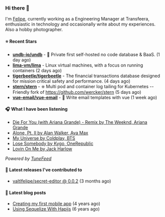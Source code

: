 ### Hi there 👋

I'm [Felipe](https://felipevm.com), currently working as a Engineering Manager at Transfeera, enthusiastic in technology and occasionally write about my experiences. Also a hobby photographer.

#### ⭐ Recent Stars
- **[undb-io/undb](https://github.com/undb-io/undb)** - 🚀 Private first self-hosted no code database &amp; BaaS. (1 day ago)
- **[lima-vm/lima](https://github.com/lima-vm/lima)** - Linux virtual machines, with a focus on running containers (2 days ago)
- **[tigerbeetle/tigerbeetle](https://github.com/tigerbeetle/tigerbeetle)** - The financial transactions database designed for mission critical safety and performance. (4 days ago)
- **[stern/stern](https://github.com/stern/stern)** - ⎈ Multi pod and container log tailing for Kubernetes -- Friendly fork of https://github.com/wercker/stern (5 days ago)
- **[vue-email/vue-email](https://github.com/vue-email/vue-email)** - 💌 Write email templates with vue (1 week ago)

#### 🎧 What I have been listening
- [Die For You (with Ariana Grande) - Remix by The Weeknd, Ariana Grande](https://open.spotify.com/track/4JNdwEfqwFRiAeEISC8RU8)
- [Alone, Pt. II by Alan Walker, Ava Max](https://open.spotify.com/track/0bMbDctzMmTyK2j74j3nF3)
- [My Universe by Coldplay, BTS](https://open.spotify.com/track/3FeVmId7tL5YN8B7R3imoM)
- [Lose Somebody by Kygo, OneRepublic](https://open.spotify.com/track/1sgDyuLooyvEML4oHspNza)
- [Lovin On Me by Jack Harlow](https://open.spotify.com/track/4xhsWYTOGcal8zt0J161CU)

_Powered by [TuneFeed](https://tunefeed.app?ref=valtlfelipe-gh-profile)_ 

#### 🚀 Latest releases I've contributed to


- [valtlfelipe/secret-editor @ 0.0.2](https://github.com/valtlfelipe/secret-editor/releases/tag/0.0.2) (3 months ago)

#### 📄 Latest blog posts
- [Creating my first mobile app](https://felipevm.com/posts/creating-my-first-mobile-app/) (4 years ago)
- [Using Sequelize With Hapijs](https://felipevm.com/posts/using-sequelize-with-hapijs/) (6 years ago)
